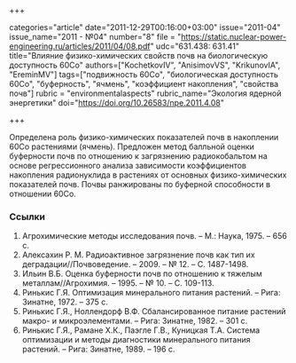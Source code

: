 +++

categories="article"
date="2011-12-29T00:16:00+03:00"
issue="2011-04"
issue_name="2011 - №04"
number="8"
file = "https://static.nuclear-power-engineering.ru/articles/2011/04/08.pdf"
udc="631.438: 631.41"
title="Влияние физико-химических свойств почв на биологическую доступность 60Co"
authors=["KochetkovIV", "AnisimovVS", "KrikunovIA", "EreminMV"]
tags=["подвижность 60Co", "биологическая доступность 60Co", "буферность", "ячмень", "коэффициент накопления", "свойства почв"]
rubric = "environmentalaspects"
rubric_name="Экология ядерной энергетики"
doi="https://doi.org/10.26583/npe.2011.4.08"

+++

Определена роль физико-химических показателей почв в накоплении 60Co растениями (ячмень). Предложен метод балльной оценки буферности почв по отношению к загрязнению радиокобальтом на основе регрессионного анализа зависимости коэффициентов накопления радионуклида в растениях от основных физико-химических показателей почв. Почвы ранжированы по буферной способности в отношении 60Co.

### Ссылки

1. Агрохимические методы исследования почв. – М.: Наука, 1975. – 656 с.
2. Алексахин Р. М. Радиоактивное загрязнение почв как тип их деградации//Почвоведение. – 2009. – № 12. – С. 1487-1498.
3. Ильин В.Б. Оценка буферности почв по отношению к тяжелым металлам//Агрохимия. – 1995. – № 10. – С. 109-113.
4. Ринькис Г.Я. Оптимизация минерального питания растений. – Рига: Зинатне, 1972. – 375 с.
5. Ринькис Г.Я., Ноллендорф В.Ф. Сбалансированное питание растений макро- и микроэлементами. – Рига: Зинатне, 1982. – 301 с.
6. Ринькис Г.Я., Рамане Х.К., Паэгле Г.В., Куницкая Т.А. Система оптимизации и методы диагностики минерального питания растений. – Рига: Зинатне, 1989. – 196 с.